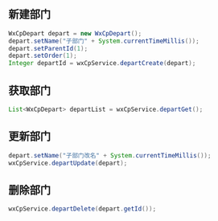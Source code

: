 ## 新建部门

```java
WxCpDepart depart = new WxCpDepart();
depart.setName("子部门" + System.currentTimeMillis());
depart.setParentId(1);
depart.setOrder(1);
Integer departId = wxCpService.departCreate(depart);
```

## 获取部门

```java
List<WxCpDepart> departList = wxCpService.departGet();
```

## 更新部门

```java
depart.setName("子部门改名" + System.currentTimeMillis());
wxCpService.departUpdate(depart);
```

## 删除部门

```java
wxCpService.departDelete(depart.getId());
```
